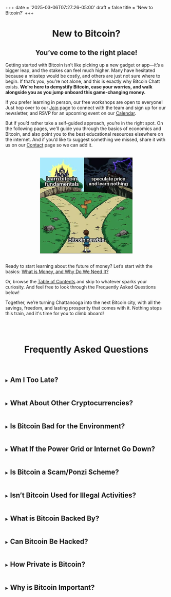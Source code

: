 +++
date = '2025-03-06T07:27:26-05:00'
draft = false
title = 'New to Bitcoin?'
+++

<div class="article">

<h1 style="text-align:center">New to Bitcoin?</h1>

<h2 style="text-align:center">You’ve come to the right place!</h2>

Getting started with Bitcoin isn’t like picking up a new gadget or app—it’s a bigger leap, and the stakes can feel much higher. Many have hesitated because a misstep would be costly, and others are just not sure where to begin. If that’s you, you’re not alone, and this is exactly why Bitcoin Chatt exists. <b>We’re here to demystify Bitcoin, ease your worries, and walk alongside you as you jump onboard this game-changing money.</b>

If you prefer learning in person, our free workshops are open to everyone! Just hop over to our <a href="https://www.bitcoinchatt.org/join">Join</a> page to connect with the team and sign up for our newsletter, and RSVP for an upcoming event on our <a href="https://www.bitcoinchatt.org/calendar">Calendar</a>. 

But if you’d rather take a self-guided approach, you’re in the right spot. On the following pages, we’ll guide you through the basics of economics and Bitcoin, and also point you to the best educational resources elsewhere on the internet. And if you’d like to suggest something we missed, share it with us on our  <a href="https://www.bitcoinchatt.org/contact">Contact</a> page so we can add it.

<br>

<img class="mobile-banner" src="./Bitcoin Newbie.png" style="width:30dvw;display:block;margin:0 auto;">

<br>

Ready to start learning about the future of money? Let’s start with the basics: <a href="https://www.bitcoinchatt.org/new-to-bitcoin/what-is-money">What is Money, and Why Do We Need It?</a>

Or, browse the <a href="https://www.bitcoinchatt.org/new-to-bitcoin/table-of-contents">Table of Contents</a> and skip to whatever sparks your curiosity. And feel free to look through the Frequently Asked Questions below!

Together, we’re turning Chattanooga into the next Bitcoin city, with all the savings, freedom, and lasting prosperity that comes with it. Nothing stops this train, and it's time for you to climb aboard!

<br>

<br>

<h1 style="text-align:center">Frequently Asked Questions</h1>

<br>

<details>
        
<summary>

<h2 class="align-left" style="display: inline-block">Am I Too Late?</h2>

</summary>

<br>

<img class="mobile-banner" src="./Missed the Bus.png" style="width:45dvw;display:block;margin:0 auto;">

<br>

<br>

People have been asking this since Bitcoin’s early days, convinced they’ve missed the train, but here’s the good news: <b>No, you’re not too late!</b> Bitcoin is the future of money, not a casino for getting rich quick, so it isn’t about getting into it at the perfect time—it’s about how long you can stay aboard. As the investment guru Kenneth Fisher put it, “Time <i>in</i> the market beats tim<i>ing</i> the market.” History shows that holding bitcoin for at least 4 years is long enough to see it grow in value, no matter when you start.

<br>

<img class="mobile-banner" src="./Bitcoin Prices Full History Log Scale.png" style="width:30dvw;display:block;margin:0 auto;">

<br>

<br>

Why 4 years? Bitcoin’s supply is capped at 21 million coins (each one divisible to a hundred-millionth, or even smaller if needed), while demand keeps rising as education spreads. When increasing demand meets Bitcoin’s unchangeable limit, prices trend up and to the right—though not without a few dips along the way. Every 4 years or so, the rate of new bitcoin being mined is cut in half, so the same (or rising) demand must then chase after half the amount of new coins.

<br>

<img class="mobile-banner" src="./Bitcoin Issuance Schedule.png" style="width:30dvw;display:block;margin:0 auto;">

<br>

<br>

This leads to a cycle of new highs, burnout, and cooldown, while usually remaining higher than the peaks of the previous round. So don’t think of Bitcoin as a way to get more dollars, but as a way to escape rising prices in the dollar system, and the ultimate savings vehicle. We’re still <i>incredibly</i> early in Bitcoin’s overall adoption—roughly only 3% of the world’s population has adopted it—so it has plenty of room to grow to the upside!

<br>

<img class="mobile-banner" src="./Bitcoin's Adoption.png" style="width:30dvw;display:block;margin:0 auto;">

<br>

<br>
</details>

<details>
        
<summary>

<h2 class="align-left" style="display: inline-block">What About Other Cryptocurrencies?</h2>

</summary>

<br>

At Bitcoin Chatt, our focus is only on Bitcoin (BTC), and here’s why: Bitcoin stands alone as the only money—crypto or otherwise—with everything you’d want in a currency (more on that in the following pages). There are millions of other “cryptos” designed to muddy the waters and prey on the unaware; they churn out tokens with no real value, ripe for insider trading and gambling. If that’s your thing, fine; it’s just not part of the purpose of Bitcoin Chatt.

<br>

<img class="mobile-banner" src="./Spot the Difference.png" style="width:30dvw;display:block;margin:0 auto;">

<br>

<br>

Bitcoin is different. It has no CEO, no headquarters, and no fancy foundation pulling strings. It’s owned and run by us—its users—built from the ground up to replace the broken banking system, not reinvent a worse version of it like cryptos do. Ben Perrin, the host of <<a target="_blank" href="https://www.youtube.com/@BTCSessions">BTC Sessions</a>, explained it perfectly: “With fiat, only one entity can print money; with crypto, anyone can print money; with Bitcoin, <i>no one</i> can print money.” That’s the level of integrity that Bitcoin represents, which is why we’re laser-focused on it.

<br>

<img class="mobile-banner" src="./Perception vs Reality.png" style="width:30dvw;display:block;margin:0 auto;">

<br>

</details>

<details>
        
<summary>

<h2 class="align-left" style="display: inline-block">Is Bitcoin Bad for the Environment?</h2>

</summary>

<br>

No, Bitcoin is not bad for the environment—actually, <b><i>it’s the game-changer we need to clean it up!</i></b> Bitcoin protects its transactions by primarily using energy that would otherwise go to waste. This isn’t just smart; it flips the script on environmental damage, turning a problem into a solution. Bitcoin miners are incentivized to find cheap energy, which helps fund and build reliable and clean sources of energy, sparking innovation that cuts humanity's carbon footprint significantly.

<br>

<img class="mobile-banner" src="./Gold Mine vs Bitcoin Mine.png" style="width:45dvw;display:block;margin:0 auto;">

<br>

<br>

<b>For any form of money to be worth anything, it must rely on energy.</b> Gold needs mining rigs to tear up the earth, and fiat currencies have banks, armored trucks, dishonest politicians, and even wars to back them up—all messy and wasteful. But Bitcoin fulfills the role of money more cleanly, efficiently, and peacefully than any type of money before it. Its energy use is a feature, not a bug, as it keeps the network ironclad and decentralized while pushing us toward a greener future.

<br>

Watch this video to learn more:

<iframe width="700" height="394" src="https://www.youtube.com/embed/b-7dMVcVWgc?si=I9uPekJbxRyX-1x0" title="YouTube video player" frameborder="0" allow="accelerometer; autoplay; clipboard-write; encrypted-media; gyroscope; picture-in-picture; web-share" referrerpolicy="strict-origin-when-cross-origin" allowfullscreen></iframe>

<br>

</details>

<details>
        
<summary>

<h2 class="align-left" style="display: inline-block">What If the Power Grid or Internet Go Down?</h2>

</summary>

<br>

Don’t worry—Bitcoin’s got this covered! Its genius lies in its decentralized design, meaning it’s not shackled to a single server or location. Copies of Bitcoin’s transaction history and protocol are scattered across <i>thousands</i> of computers—known as nodes—worldwide, so even if parts of the power grid or internet were to crash, the network keeps running, wherever nodes are still active. And as long as your private key is safe, your bitcoin will waiting for you when power is restored.

<br>

<img class="mobile-banner" src="./Map of Nodes.png" style="width:30dvw;display:block;margin:0 auto;">

<br>

<br>

If the internet goes dark, that won't be a problem, either: Bitcoin is just information that's secured through work, so it would still be accessible through satellites, radio waves, USB drives, and any other communications medium. So just like with a power outage, if your private key is safe, your bitcoin will be safe and ready for you when connections are reestablished.

<br>

What about a worst-case scenario in which every single computer everywhere somehow gets shuts down, and they can't be restarted? It's true that in <i>that</i> situation, Bitcoin would be gone (until society is rebuilt and the nodes are turned back on), but the truth is that we’d have <i>much</i> bigger problems than not having digital, censorship resistant, and perfectly sound money. Cash, gold, and other stores of value would be similarly useless, since the need for immediate survival would trump everything else.

<br>

<img class="mobile-banner" src="./Bitcoin After Apocalypse.png" style="width:30dvw;display:block;margin:0 auto;">

<br>

<br>

But until a day like that comes, Bitcoin's decentralized backbone and multi-medium flexibility will keep it prepared for whatever the future throws at it.

<br>

</details>

<details>
        
<summary>

<h2 class="align-left" style="display: inline-block">Is Bitcoin a Scam/Ponzi Scheme?</h2>

</summary>

<br>

Bitcoin often gets called a scam or Ponzi scheme, but when you look at it more closely, that claim doesn’t hold up. A Ponzi scheme is a fraud where early investors get paid with money from new ones, hiding the truth until it collapses. Bitcoin is different—it uses a transparent ledger known as the Timechain (often called a "blockchain"), in which every transaction is visible, and it has no central figure pulling strings. It has been around since 2009 and hit a multi-trillion-dollar market cap, which no scam could sustain for long.

<br>

<img class="mobile-banner" src="./Ponzi Scheme.png" style="width:30dvw;display:block;margin:0 auto;">

<br>

<br>

Bitcoin's value comes from the real problems it solves: its fixed supply of 21 million coins makes it impossible to debase, its public audit approximately every 10 minutes eliminates the possibility of fraud, and its decentralized network lets you transact globally without fear of censorship or confiscation. So as long as anyone wants to save their hard-earned money without its purchasing power being drained away by inflation, or have the assurance that there will never be a chargeback, or be able to send and receive money without it being frozen, then there will be demand for bitcoin. And when that rising demand meets Bitcoin's fixed supply, its price goes up.

<br>

<b>That's not a Ponzi scheme; that's simple supply-and-demand economics.</b>

<br>

Learn more here: https://www.lynalden.com/bitcoin-ponzi-scheme/

<br>

</details>

<details>
        
<summary>

<h2 class="align-left" style="display: inline-block">Isn’t Bitcoin Used for Illegal Activities?</h2>

</summary>

<br>

While it's true that some criminals have used bitcoin for illegal activities, it would be wrong to conclude that Bitcoin is uniquely designed for criminal activity. Criminals and terrorists still overwhelmingly prefer to use the US dollar for illicit dealings, with estimates suggesting that up to 30% of all physical cash in circulation is tied to illegal activity <sup><a target="_blank" href="https://www.philadelphiafed.org/-/media/frbp/assets/working-papers/2017/wp17-02.pdf">1</a></sup>. In contrast, a Chainalysis report from 2022 shows that only about 0.12% of bitcoin transactions were linked to illicit purposes<sup><a target="_blank" href="https://go.chainalysis.com/2022-Crypto-Crime-Report.html">2</a></sup>. That’s a minuscule fraction by comparison. So, if we’re pointing fingers at tools of crime, the dollar is far ahead in the race—yet no one’s calling it “bad” because of that (it's bad for other reasons, but not that one).

<br>

<img class="mobile-banner" src="./Bitcoin is for Criminals.png" style="width:30dvw;display:block;margin:0 auto;">

<br>

<br>

Even if criminals and terrorists suddenly switched to using bitcoin more than anything else, it wouldn’t mean bitcoin itself is flawed. Criminals use oxygen to breathe, water to drink, and roads to travel—does that make those things evil? Of course not. <b>Tools are neutral; it’s the intent behind their use that matters.</b> Sure, bad actors might choose to use it badly, just as they do with nearly everything else, but that’s a poor reason to dismiss a technology with such transformative potential.

<br>

</details>

<details>
        
<summary>

<h2 class="align-left" style="display: inline-block">What is Bitcoin Backed By?</h2>

</summary>

<br>

The question of what “backs” Bitcoin often trips people up because we’ve been trained by the fiat system to think money needs something tangible propping it up. The US dollar used to be tied to gold, <a target="_blank" href="https://wtfhappenedin1971.com/">until that link was severed in 1971</a>, leaving it “backed” by nothing but trust in untrustworthy leaders of governments and central banks. Today’s dollars are just paper promises, propped up by force and fear, not any hard asset. So when we ask what backs Bitcoin, we’re starting from a flawed premise built on our experiences with dollars and gold. But here's something most people don't think to ask: what backs the value of gold?

<br>

<img class="mobile-banner" src="./Intrinsic Value.png" style="width:30dvw;display:block;margin:0 auto;">

<br>

<br>

Gold is backed by the time and energy it takes to dig it out of the earth, refine it, and shape it into coins or bars. The scarcity and the effort required to get it are what make it precious; it doesn't have "intrinsic value" (nothing does). The same goes for bitcoin. It’s "mined" through computational work, using energy to guess the answer to a math problem that, once found, can be used to easily prove that work was done to find the correct number. Thousands of computers around the world run these numbers approximately every 10 minutes to verify all bitcoin in circulation, and ensure that all transactions are legitimate. This means that Bitcoin is ultimately backed by immutable math, unbreakable energy, and unchangeable code, which are <i>infinitely</i> more reliable than corrupt bureaucrats.

<br>

</details>

<details>
        
<summary>

<h2 class="align-left" style="display: inline-block">Can Bitcoin Be Hacked?</h2>

</summary>

<br>

Bitcoin has never been hacked since it started running in 2009, and it’s designed to stay that way forever. It runs on a network of thousands of computers—called nodes—worldwide, each with a full copy of its protocol and ledger, the Timechain (often called a "blockchain"). To hack Bitcoin, someone would need to control every single node—not just most, but <i><b>all</b></i>—simultaneously, and change its rules without anyone noticing. The impossibility of such a task cannot be overstated; even one honest node restarting with the original rules would undo the attack.

<br>

<img class="mobile-banner" src="./Map of Nodes.png" style="width:30dvw;display:block;margin:0 auto;">

<br>

<br>

Hacks happen <i>around</i> Bitcoin—think stolen private keys or breached exchanges—but that’s not a hack on Bitcoin itself, just like a bank heist doesn’t break the dollar system. Bitcoin’s security relies on miners using energy to confirm transactions, making it too expensive and complex to ever reverse. Plus, its public ledger checks itself and updates approximately every 10 minutes, so any attempt at tampering would be quickly exposed.

<br>

Cryptography could theoretically be cracked in the future as new tech is developed, but Bitcoin probably wouldn't be an attackers first target, since bank accounts and nuclear launch codes are likewise protected by cryptography, and Bitcoin can always adapt around any new development. With no central weak spot and a global defensive network of nodes run by an ever-vigilant cohort of Bitcoiners, Bitcoin is a nearly unshakable fortress that can only fall if every node fails at the same time, and are never rebooted, which is unlikely to happen any time soon, if ever.

<br>

</details>

<details>
        
<summary>

<h2 class="align-left" style="display: inline-block">How Private is Bitcoin?</h2>

</summary>

<br>

Bitcoin’s privacy is not absolute, but it provides strong, practical protection for most users. <b>No system can ever offer perfect anonymity</b>—traces can always be found with enough effort, whether we're talking about cash or a cryptocurrency. Some cryptocurrencies claim to have enhanced privacy, but their small user bases make individuals easier to identify, and their centralized governance leave them prone to control and failure. Bitcoin’s large, decentralized network delivers reliable privacy that withstands real-world scrutiny.

<br>

On-chain Bitcoin transactions are publicly recorded on its Timechain (often called a "blockchain"), where they're visible and verifiable for all, but they do not inherently reveal anyone's personal identity. However, if a user were to identify themselves to an exchange that requires their personal information, anyone working at that exchange would be able to link that user's identity to their coins. While most exchanges are required to adhere to KYC ("Know Your Customer") and AML ("Anti Money Laundering") laws, there are still <a target="_blank" href="https://kycnot.me/?t=&q=&btc=on&ln=on&fiat=on&cash=on">many methods</a> of acquiring bitcoin without giving up your personal information.

<br>

<img class="mobile-banner" src="./CoinJoin.png" style="width:30dvw;display:block;margin:0 auto;">

<br>

<br>

To enhance Bitcoin's privacy, a process known as <a target="_blank" href="https://bitcoinmagazine.com/technical/a-comprehensive-bitcoin-coinjoin-guide">CoinJoin</a> can mix bitcoin from multiple users in a transaction and obscure their history and future ownership. Additionally, the <a target="_blank" href="https://lightning.network/">Lightning Network</a> enables off-chain payments hidden from the public ledger, with even network nodes unable to trace the full path between the sender and receiver. Additionally, locking up bitcoin in an <a target="_blank" href="https://cashu.space/">ecash</a> token allows it to be transferred privately via any medium, like email or a piece of paper, without necessarily leaving a digital trail. Bitcoin’s layered privacy tools offer a robust, adaptable solution that outperforms overhyped alternatives.

<br>

</details>

<details>
        
<summary>

<h2 class="align-left" style="display: inline-block">Why is Bitcoin Important?</h2>

</summary>

<br>

Bitcoin is important because it offers a decentralized alternative to traditional money, operating on a network that no single authority controls. This structure lets people send and receive funds without needing permission from banks or governments, ensuring transactions remain private and secure. For Chattanoogans, this means <b>we can use our own money without worrying about it being frozen or seized</b>—an advantage in an era where financial oversight is on the rise.

<br>

<img class="mobile-banner" src="./No Middleman.png" style="width:30dvw;display:block;margin:0 auto;">

<br>

<br>

Local businesses in Chattanooga can benefit from Bitcoin, too. In order to accept credit card payments, businesses must pay fees of 2-3% to cover possible fraud and chargebacks. But <b>no fraudulent transaction has <i>ever</i> been confirmed on Bitcoin's ledger,</b> the Timechain (often called a "blockchain"), and all bitcoin transactions are <i>final</i>. So a business that accepts bitcoin can avoid those costs, potentially lowering prices for customers, increasing business profits, and keeping more revenue in the community.

<br>

Bitcoin’s fixed supply of 21 million coins makes it truly unique. Unlike dollars, which lose value when more are printed, <b>Bitcoin can’t be debased</b>. If the amount you own is the numerator in the fraction of the total supply, then the denominator will forever be 21 million. As more people learn about what Bitcoin can do, demand for it will continue to rise, and as that rising demand meets its unchangeable supply, the price goes up. Historically, it's wise to hold your bitcoin for at least 4 years, so for many Chattanoogans, this is the long-term savings vehicle they desperately need, as a shield against inflation’s steady erosion of their purchasing power.

<br>

<img class="mobile-banner" src="./Infinity Divided by 21 Million.png" style="width:30dvw;display:block;margin:0 auto;">

<br>

<br>

Bitcoin's price increasing with time also ties into a concept called <i>time preference</i>, which measures how much the present is prioritized over the future. Like in <a target="_blank" href="https://youtu.be/2xMgHKxukr0">Stanford University's famous marshmallow test</a>, those with high time preference cannot delay gratification, and quickly eat the marshmallow, but those with low time preference are able to delay gratification, and work hard in the present to receive a greater reward (like a second marshmallow) in the future. Bitcoin’s limited supply, immutable code, and increasing value <b>train its users to lower their time preference,</b> leading to greater success, joy, and fulfilment in all areas of life.

<br>

<img class="mobile-banner" src="./Time Preference.png" style="width:30dvw;display:block;margin:0 auto;">

<br>

<br>

<b>Bitcoin's importance lies in its ability to offer freedom, hope, and increased personal responsibility for its users, letting them decide for themselves how it best fits their needs.</b>

<br>

</details>

<br>

</div>
